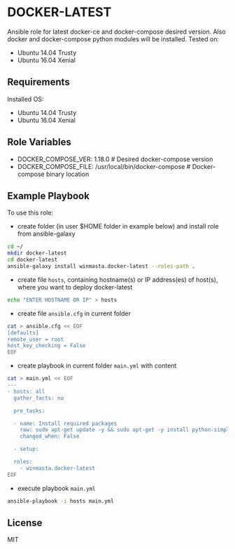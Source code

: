 DOCKER-LATEST
=========

Ansible role for latest docker-ce and docker-compose desired version. Also docker and docker-compose python modules
will be installed. Tested on:
- Ubuntu 14.04 Trusty
- Ubuntu 16.04 Xenial

Requirements
------------

Installed OS:
 - Ubuntu 14.04 Trusty
 - Ubuntu 16.04 Xenial

 Role Variables
 --------------

 - DOCKER_COMPOSE_VER: 1.18.0 # Desired docker-compose version
 - DOCKER_COMPOSE_FILE: /usr/local/bin/docker-compose # Docker-compose binary location

Example Playbook
----------------

To use this role:

  - create folder (in user $HOME folder in example below) and install role from ansible-galaxy

```bash
cd ~/
mkdir docker-latest
cd docker-latest
ansible-galaxy install winmasta.docker-latest --roles-path .
```

  - create file `hosts`, containing hostname(s) or IP address(es) of host(s), where you want to deploy docker-latest

```bash
echo "ENTER HOSTNAME OR IP" > hosts
```

  - create file `ansible.cfg` in current folder

```bash
cat > ansible.cfg << EOF
[defaults]
remote_user = root
host_key_checking = False
EOF
```

  - create playbook in current folder `main.yml` with content

```bash
cat > main.yml << EOF
---
- hosts: all
  gather_facts: no

  pre_tasks:

  - name: Install required packages
    raw: sudo apt-get update -y && sudo apt-get -y install python-simplejson python-pip
    changed_when: False

  - setup:

  roles:
    - winmasta.docker-latest
EOF
```

  - execute playbook `main.yml`

```bash
ansible-playbook -i hosts main.yml
```

License
-------

MIT
